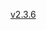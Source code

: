<!--
 * @Author: your name
 * @Date: 2020-10-16 00:32:09
 * @LastEditTime: 2021-01-04 22:18:45
 * @LastEditors: your name
 * @Description: In User Settings Edit
 * @FilePath: \System.Extension.Core.Doc\_navbar.md
-->
[v2.3.6](/docs/2.3.6)
<!-- [English](/en-us/) -->